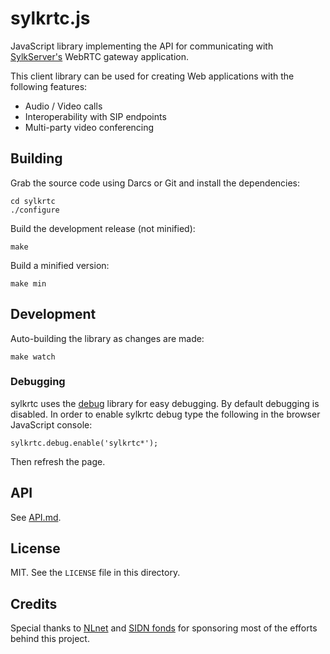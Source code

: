
# sylkrtc.js

JavaScript library implementing the API for communicating with [SylkServer's](http://sylkserver.com)
WebRTC gateway application.

This client library can be used for creating Web applications with the following features:

* Audio / Video calls
* Interoperability with SIP endpoints
* Multi-party video conferencing


## Building

Grab the source code using Darcs or Git and install the dependencies:

    cd sylkrtc
    ./configure


Build the development release (not minified):

    make


Build a minified version:

    make min


## Development

Auto-building the library as changes are made:

    make watch


### Debugging

sylkrtc uses the [debug](https://github.com/visionmedia/debug) library for easy debugging. By default debugging is disabled. In order to enable sylkrtc debug type the following in the browser JavaScript console:

    sylkrtc.debug.enable('sylkrtc*');

Then refresh the page.


## API

See [API.md](API.md).


## License

MIT. See the `LICENSE` file in this directory.


## Credits

Special thanks to [NLnet](http://nlnet.nl) and [SIDN fonds](https://www.sidnfonds.nl) for sponsoring most of the efforts behind this project.

